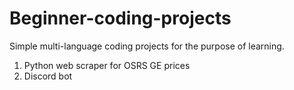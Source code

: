# Beginner-coding-projects
Simple multi-language coding projects for the purpose of learning.
1. Python web scraper for OSRS GE prices
2. Discord bot
